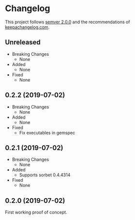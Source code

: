 # Changelog

This project follows [semver 2.0.0](http://semver.org/spec/v2.0.0.html) and the
recommendations of [keepachangelog.com](http://keepachangelog.com/).

## Unreleased

- Breaking Changes
  - None
- Added
  - None
- Fixed
  - None

## 0.2.2 (2019-07-02)

- Breaking Changes
  - None
- Added
  - None
- Fixed
  - Fix executables in gemspec

## 0.2.1 (2019-07-02)

- Breaking Changes
  - None
- Added
  - Supports sorbet 0.4.4314
- Fixed
  - None

## 0.2.0 (2019-07-02)

First working proof of concept.
